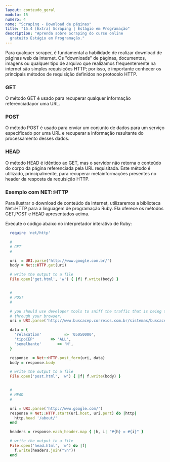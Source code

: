 ```yaml
---
layout: conteudo_geral
modulo: 15
numero: 4
nome: "Scraping - Download de páginas"
title: "15.4 [Extra] Scraping | Estágio em Programação"
description: "Aprenda sobre Scraping do curso online
  gratuito Estágio em Programação."
---
```


Para qualquer scraper, é fundamental a habilidade de realizar download de
páginas web da internet. Os "downloads" de páginas, documentos, imagens ou
qualquer tipo de arquivo que realizamos frequentemente na internet são simples
requisições HTTP; por isso, é importante conhecer os principais métodos de
requisição definidos no protocolo HTTP.

### GET

O método GET é usado para recuperar qualquer informação referenciadapor uma URL.

### POST

O método POST é usado para enviar um conjunto de dados para um serviço
especificado por uma URL e recuperar a informação resultante do processamento
desses dados.

### HEAD

O método HEAD é idêntico ao GET, mas o servidor não retorna o conteúdo do
corpo da página referenciada pela URL requisitada. Este método é utilizado,
principalmente, para recuperar metainformações presentes no header da resposta
da requisição HTTP.

### Exemplo com NET::HTTP

Para ilustrar o download de conteúdo da Internet, utilizaremos a biblioteca
Net::HTTP para a linguagem de programação Ruby. Ela oferece os métodos GET,POST
e HEAD apresentados acima.

Execute o código abaixo no interpretador interativo de Ruby:

```ruby
  require 'net/http'

  #
  # GET
  #

  uri  = URI.parse('http://www.google.com.br/')
  body = Net::HTTP.get(uri)

  # write the output to a file
  File.open('get.html', 'w') { |f| f.write(body) }


  #
  # POST
  #

  # you should use developer tools to sniff the traffic that is being transferred
  # through your browser.
  uri = URI.parse('http://www.buscacep.correios.com.br/sistemas/buscacep/resultadoBuscaCepEndereco.cfm')

  data = {
    'relaxation'          => '05050000',
    'tipoCEP'       => 'ALL',
    'semelhante'       => 'N',
  }

  response  = Net::HTTP.post_form(uri, data)
  body = response.body

  # write the output to a file
  File.open('post.html', 'w') { |f| f.write(body) }


  #
  # HEAD
  #

  uri = URI.parse('http://www.google.com/')
  response = Net::HTTP.start(uri.host, uri.port) do |http|
    http.head '/about/'
  end

  headers = response.each_header.map { |h, i| "#{h} = #{i}" }

  # write the output to a file
  File.open('head.html', 'w') do |f|
    f.write(headers.join("\n"))
  end
```
